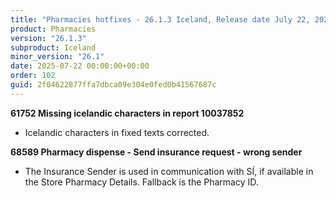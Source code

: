 ```yaml
---
title: "Pharmacies hotfixes - 26.1.3 Iceland, Release date July 22, 2025 - Hotfixes"
product: Pharmacies
version: "26.1.3"
subproduct: Iceland
minor_version: "26.1"
date: 2025-07-22 00:00:00+00:00
order: 102
guid: 2f04622877ffa7dbca09e304e0fed0b41567687c
---
```


<strong>61752 Missing icelandic characters in report 10037852</strong><ul><li>Icelandic characters in fixed texts corrected.</li></ul>
<strong>68589 Pharmacy dispense - Send insurance request - wrong sender</strong><ul><li>The Insurance Sender is used in communication with SÍ, if available in the Store Pharmacy Details. Fallback is the Pharmacy ID.</li></ul>
